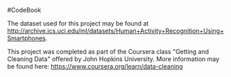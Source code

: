 #CodeBook

The dataset used for this project may be found at http://archive.ics.uci.edu/ml/datasets/Human+Activity+Recognition+Using+Smartphones.

This project was completed as part of the Coursera class "Getting and Cleaning Data" offered by John Hopkins University. More information may be found here: https://www.coursera.org/learn/data-cleaning
